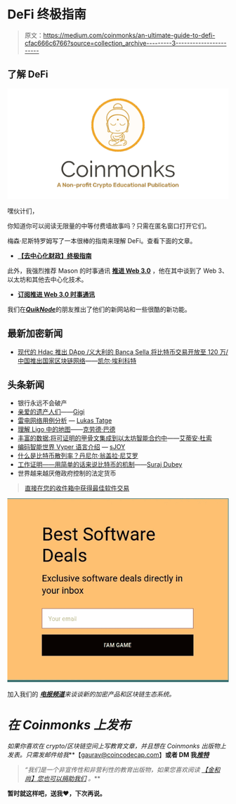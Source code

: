 # DeFi 终极指南

> 原文：<https://medium.com/coinmonks/an-ultimate-guide-to-defi-cfac666c6766?source=collection_archive---------3----------------------->

## 了解 DeFi

![](img/e9dbce386c4f90837b5db529a4c87766.png)

嘿伙计们，

你知道你可以阅读无限量的中等付费墙故事吗？只需在匿名窗口打开它们。

梅森·尼斯特罗姆写了一本很棒的指南来理解 DeFi。查看下面的文章。

*   [**【去中心化财政】终极指南**](/coinmonks/the-ultimate-guide-to-defi-decentralized-finance-602d622ee6cb)

此外，我强烈推荐 Mason 的时事通讯 [**推进 Web 3.0**](https://advancingweb3.substack.com/) ，他在其中谈到了 Web 3、以太坊和其他去中心化技术。

*   [**订阅推进 Web 3.0 时事通讯**](https://advancingweb3.substack.com/)

我们在[***QuikNode***](https://quiknode.io/?utm_source=coincodecap)的朋友推出了他们的新网站和一些很酷的新功能。

## 最新加密新闻

*   [现代的 Hdac 推出 DApp /义大利的 Banca Sella 将比特币交易开放至 120 万/中国推出国家区块链网络](/coinmonks/hyundais-hdac-launches-dapp-italy-s-banco-sella-opens-bitcoin-trading-to-1-2-cc685eeaa7be)——[凯尔·埃利科特](https://medium.com/u/7e29992d1be?source=post_page-----cfac666c6766--------------------------------)

## 头条新闻

*   银行永远不会破产
*   [亲爱的遗产人们](/@dergigi/dear-legacy-people-30034da666ab)——[Gigi](https://medium.com/u/29f663fdaf68?source=post_page-----cfac666c6766--------------------------------)
*   [雷电网络用例分析](/coinmonks/analysis-of-use-cases-for-the-lightning-network-bitcoin-2-0-cc8b7ac9ee5e) — [Lukas Tatge](https://medium.com/u/9916681274a7?source=post_page-----cfac666c6766--------------------------------)
*   [理解 Ligo 中的地图](/coinmonks/understanding-maps-in-ligo-c271c768e424)——[克劳德·巴德](https://medium.com/u/475fd478604e?source=post_page-----cfac666c6766--------------------------------)
*   [丰富的数据:将可证明的甲骨文集成到以太坊智能合约中](/coinmonks/rich-data-integrating-provable-oracle-into-ethereum-smart-contracts-43a434b8a327?source=friends_link&sk=786d2fca4e5aaf502ce7443fa74fa588)——[艾蒂安·杜索](https://medium.com/u/39f1beef4a17?source=post_page-----cfac666c6766--------------------------------)
*   [编码智能世界 Vyper 语言介绍](/coinmonks/coding-a-smart-world-open-auction-smart-contract-a8221d59fa60?source=friends_link&sk=b840aa7c3216f9fb9d283b219f757ccf) — [sJOY](https://medium.com/u/89429b0fbb4?source=post_page-----cfac666c6766--------------------------------)
*   [什么是比特币散列率？丹尼尔·翁盖拉·尼艾罗](/coinmonks/what-is-bitcoin-hash-rate-9e51298c4559)
*   [工作证明——用简单的话来说比特币的机制](/coinmonks/proof-of-work-the-bitcoin-mechanism-in-simple-words-2e7a0fd9f8a7)——[Suraj Dubey](https://medium.com/u/bd412edfa82?source=post_page-----cfac666c6766--------------------------------)
*   世界越来越厌倦政府控制的法定货币

> [直接在您的收件箱中获得最佳软件交易](https://coincodecap.com/?utm_source=coinmonks)

[![](img/7c0b3dfdcbfea594cc0ae7d4f9bf6fcb.png)](https://coincodecap.com/?utm_source=coinmonks)

加入我们的 [***电报频道***](https://t.me/joinchat/FyuZERD5oyp6LWbwLASOKQ)*来谈谈新的加密产品和区块链生态系统。*

# *在 Coinmonks 上发布*

*如果你喜欢在 crypto/区块链空间上写教育文章，并且想在 Coinmonks 出版物上发表。只需发邮件给我***【gaurav@coincodecap.com】****或者 DM 我**[***推特***](https://twitter.com/coinmonks)**

> ***“我们是一个非宣传性和非营利性的教育出版物，如果您喜欢阅读* [*【金和尚】*](https://medium.com/coinmonks)*[*您也可以捐助我们*](/coinmonks/monks-need-your-help-7440418d67ec) *。****

******暂时就这样吧，送我❤️，下次再说。******